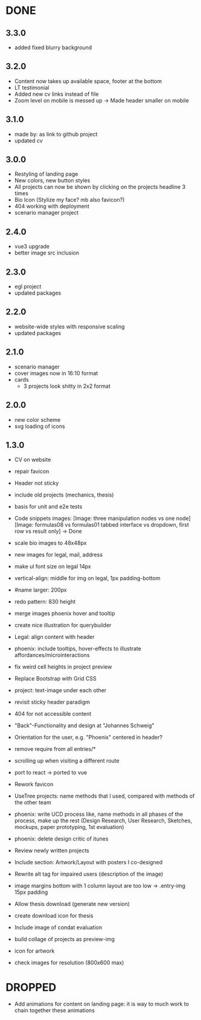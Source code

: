 
# DONE
## 3.3.0
- added fixed blurry background 
## 3.2.0
- Content now takes up available space, footer at the bottom
- LT testimonial
- Added new cv links instead of file
- Zoom level on mobile is messed up -> Made header smaller on mobile
## 3.1.0
- made by: as link to github project
- updated cv
## 3.0.0
- Restyling of landing page
- New colors, new button styles
- All projects can now be shown by clicking on the projects headline 3 times
- Bio Icon (Stylize my face? mb also favicon?)
- 404 working with deployment
- scenario manager project
## 2.4.0
- vue3 upgrade 
- better image src inclusion
## 2.3.0
- egl project
- updated packages
## 2.2.0
- website-wide styles with responsive scaling
- updated packages
## 2.1.0
- scenario manager
- cover images now in 16:10 format
- cards
  - 3 projects look shitty in 2x2 format
## 2.0.0
- new color scheme
- svg loading of icons
## 1.3.0
- CV on website
- repair favicon
- Header not sticky
- include old projects (mechanics, thesis)
- basis for unit and e2e tests

- Code snippets images:
    [Image: three manipulation nodes vs one node]
    [Image: formulas08 vs formulas01 tabbed interface vs dropdown, first row vs result only] -> Done
- scale bio images to 48x48px
- new images for legal, mail, address
- make ul font size on legal 14px
- vertical-align: middle for img on legal, 1px padding-bottom
- #name larger: 200px
- redo pattern: 830 height
- merge images phoenix hover and tooltip
- create nice illustration for querybuilder
- Legal: align content with header
- phoenix: include tooltips, hover-effects to illustrate affordances/microinteractions
- fix weird cell heights in project preview
- Replace Bootstrap with Grid CSS
- project: text-image under each other
- revisit sticky header paradigm
- 404 for not accessible content
- "Back"-Functionality and design at "Johannes Schweig"
- Orientation for the user, e.g. "Phoenix" centered in header?
- remove require from all entries/*
- scrolling up when visiting a different route
- port to react -> ported to vue

- Rework favicon
- UseTree projects: name methods that I used, compared with methods of the other team
- phoenix: write UCD process like, name methods in all phases of the process, make up the rest (Design Research, User Research, Sketches, mockups, paper prototyping, 1st evaluation)
- phoenix: delete design critic of itunes
- Review newly written projects
- Include section: Artwork/Layout with posters I co-designed
- Rewrite alt tag for impaired users (description of the image)
- image margins bottom with 1 column layout are too low -> .entry-img 15px padding
- Allow thesis download (generate new version)
- create download icon for thesis
- Include image of condat evaluation
- build collage of projects as preview-img
- icon for artwork
- check images for resolution (800x600 max)

# DROPPED
- Add animations for content on landing page: it is way to much work to chain together these animations